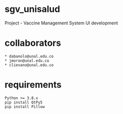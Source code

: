 # sgv_unisalud
Project - Vaccine Management System 
UI development

# collaborators
    * dabanolo@unal.edu.co
    * jmoron@unal.edu.co
    * clievano@unal.edu.co

# requirements
    Python >= 3.8.x
    pip install QtPy5
    pip install Pillow
